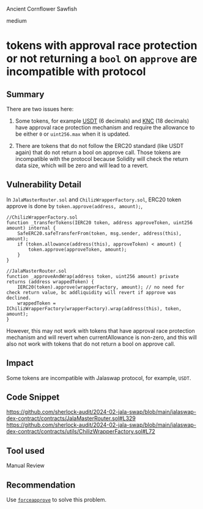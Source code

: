 Ancient Cornflower Sawfish

medium

# tokens with approval race protection or not returning a `bool` on `approve` are incompatible with protocol

## Summary

There are two issues here:

1. Some tokens, for example [USDT](https://etherscan.io/token/0xdac17f958d2ee523a2206206994597c13d831ec7) (6 decimals) and [KNC](https://etherscan.io/token/0xdd974d5c2e2928dea5f71b9825b8b646686bd200#code) (18 decimals) have approval race protection mechanism and require the allowance to be either `0` or `uint256.max` when it is updated.

2. There are tokens that do not follow the ERC20 standard (like USDT again) that do not return a bool on approve call. Those tokens are incompatible with the protocol because Solidity will check the return data size, which will be zero and will lead to a revert.

## Vulnerability Detail

In `JalaMasterRouter.sol` and `ChilizWrapperFactory.sol`, ERC20 token approve is done by `token.approve(address, amount);`,

    //ChilizWrapperFactory.sol
    function _transferTokens(IERC20 token, address approveToken, uint256 amount) internal {
        SafeERC20.safeTransferFrom(token, msg.sender, address(this), amount);
        if (token.allowance(address(this), approveToken) < amount) {
            token.approve(approveToken, amount);
        }
    }

    //JalaMasterRouter.sol
    function _approveAndWrap(address token, uint256 amount) private returns (address wrappedToken) {
        IERC20(token).approve(wrapperFactory, amount); // no need for check return value, bc addliquidity will revert if approve was declined.
        wrappedToken = IChilizWrapperFactory(wrapperFactory).wrap(address(this), token, amount);
    }

However, this may not work with tokens that have approval race protection mechanism and will revert when currentAllowance is non-zero, and this will also not work with tokens that do not return a bool on approve call.

## Impact

Some tokens are incompatible with Jalaswap protocol, for example, `USDT`.

## Code Snippet

https://github.com/sherlock-audit/2024-02-jala-swap/blob/main/jalaswap-dex-contract/contracts/JalaMasterRouter.sol#L329
https://github.com/sherlock-audit/2024-02-jala-swap/blob/main/jalaswap-dex-contract/contracts/utils/ChilizWrapperFactory.sol#L72

## Tool used

Manual Review

## Recommendation

Use [`forceapprove`](https://github.com/OpenZeppelin/openzeppelin-contracts/blob/master/contracts/token/ERC20/utils/SafeERC20.sol#L76-L83) to solve this problem.